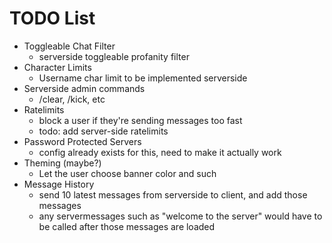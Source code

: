 # TODO List

- Toggleable Chat Filter
  - serverside toggleable profanity filter
- Character Limits
  - Username char limit to be implemented serverside
- Serverside admin commands
  - /clear, /kick, etc
- Ratelimits
  - block a user if they're sending messages too fast
  - todo: add server-side ratelimits
- Password Protected Servers
  - config already exists for this, need to make it actually work
- Theming (maybe?)
  - Let the user choose banner color and such
- Message History
  - send 10 latest messages from serverside to client, and add those messages
  - any servermessages such as "welcome to the server" would have to be called after those messages are loaded
